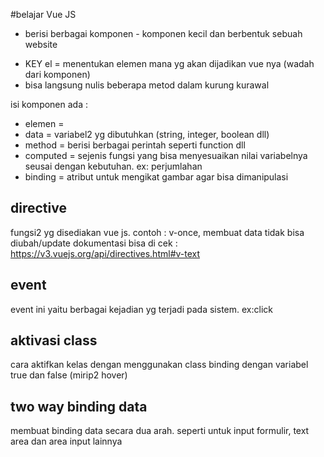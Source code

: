 #belajar Vue JS

- berisi berbagai komponen - komponen kecil dan berbentuk sebuah website

* KEY el = menentukan elemen mana yg akan dijadikan vue nya (wadah dari komponen)
* bisa langsung nulis beberapa metod dalam kurung kurawal

isi komponen ada :

- elemen =
- data = variabel2 yg dibutuhkan (string, integer, boolean dll)
- method = berisi berbagai perintah seperti function dll
- computed = sejenis fungsi yang bisa menyesuaikan nilai variabelnya seusai dengan kebutuhan. ex: perjumlahan
- binding = atribut untuk mengikat gambar agar bisa dimanipulasi

## directive

fungsi2 yg disediakan vue js. contoh : v-once, membuat data tidak bisa diubah/update
dokumentasi bisa di cek : https://v3.vuejs.org/api/directives.html#v-text

## event

event ini yaitu berbagai kejadian yg terjadi pada sistem. ex:click

## aktivasi class
cara aktifkan kelas dengan menggunakan class binding dengan variabel true dan false (mirip2 hover)

## two way binding data
membuat binding data secara dua arah. seperti untuk input formulir, text area dan area input lainnya
